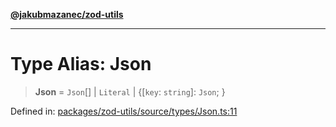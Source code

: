 [**@jakubmazanec/zod-utils**](../README.md)

---

# Type Alias: Json

> **Json** = `Json`[] \| `Literal` \| \{[`key`: `string`]: `Json`; \}

Defined in:
[packages/zod-utils/source/types/Json.ts:11](https://github.com/jakubmazanec/tools/blob/d956cf350ae3e6bad1df754a19dfbabb088c1451/packages/zod-utils/source/types/Json.ts#L11)
